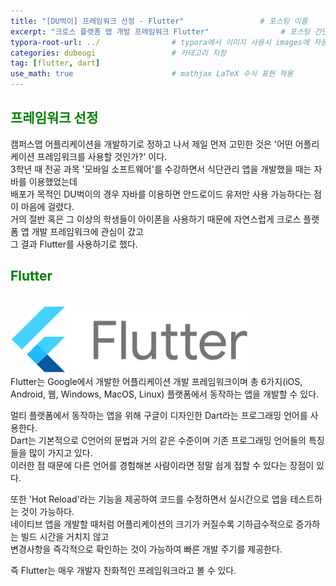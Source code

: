 ```yaml
---
title: "[DU벅이] 프레임워크 선정 - Flutter"                 # 포스팅 이름
excerpt: "크로스 플랫폼 앱 개발 프레임워크 Flutter"                # 포스팅 간단 설명
typora-root-url: ../                # typora에서 이미지 사용시 images에 자동 저장
categories: dubeogi                 # 카테고리 지정
tag: [flutter, dart]  
use_math: true                      # mathjax LaTeX 수식 표현 적용
---
```


## <span style = 'color: #008000'>프레임워크 선정</span>
캠퍼스맵 어플리케이션을 개발하기로 정하고 나서 제일 먼저 고민한 것은 '어떤 어플리케이션 프레임워크를 사용할 것인가?' 이다.  
3학년 때 전공 과목 '모바일 소프트웨어'를 수강하면서 식단관리 앱을 개발했을 때는 자바를 이용했었는데<br>
배포가 목적인 DU벅이의 경우 자바를 이용하면 안드로이드 유저만 사용 가능하다는 점이 마음에 걸렸다.<br>
거의 절반 혹은 그 이상의 학생들이 아이폰을 사용하기 때문에 자연스럽게 크로스 플랫폼 앱 개발 프레임워크에 관심이 갔고<br>
그 결과 Flutter를 사용하기로 했다.

## <span style = 'color: #008000'>Flutter</span>
<br>
<img src="/../images/2024-02-04-003/flutter.png" alt="flutter" style="zoom:40%;" />

<br>
Flutter는 Google에서 개발한 어플리케이션 개발 프레임워크이며  
총 6가지(iOS, Android, 웹, Windows, MacOS, Linux) 플랫폼에서 동작하는 앱을 개발할 수 있다.

멀티 플랫폼에서 동작하는 앱을 위해 구글이 디자인한 Dart라는 프로그래밍 언어를 사용한다.  
Dart는 기본적으로 C언어의 문법과 거의 같은 수준이며 기존 프로그래밍 언어들의 특징들을 많이 가지고 있다.<br>
이러한 점 때문에 다른 언어를 경험해본 사람이라면 정말 쉽게 접할 수 있다는 장점이 있다.

또한 'Hot Reload'라는 기능을 제공하여 코드를 수정하면서 실시간으로 앱을 테스트하는 것이 가능하다.  
네이티브 앱을 개발할 때처럼 어플리케이션의 크기가 커질수록 기하급수적으로 증가하는 빌드 시간을 거치지 않고<br>
변경사항을 즉각적으로 확인하는 것이 가능하여 빠른 개발 주기를 제공한다.

즉 Flutter는 매우 개발자 친화적인 프레임워크라고 볼 수 있다.